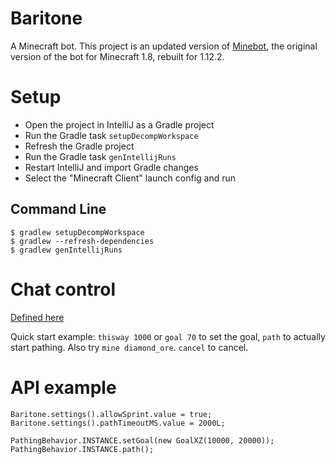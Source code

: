 # Baritone
A Minecraft bot. This project is an updated version of [Minebot](https://github.com/leijurv/MineBot/),
the original version of the bot for Minecraft 1.8, rebuilt for 1.12.2.

# Setup
- Open the project in IntelliJ as a Gradle project
- Run the Gradle task `setupDecompWorkspace`
- Refresh the Gradle project
- Run the Gradle task `genIntellijRuns`
- Restart IntelliJ and import Gradle changes
- Select the "Minecraft Client" launch config and run

## Command Line
```
$ gradlew setupDecompWorkspace
$ gradlew --refresh-dependencies
$ gradlew genIntellijRuns
```

# Chat control
<a href="https://github.com/cabaletta/baritone/blob/master/src/main/java/baritone/utils/ExampleBaritoneControl.java">Defined here</a>

Quick start example: `thisway 1000` or `goal 70` to set the goal, `path` to actually start pathing. Also try `mine diamond_ore`. `cancel` to cancel.

# API example

```
Baritone.settings().allowSprint.value = true;
Baritone.settings().pathTimeoutMS.value = 2000L;

PathingBehavior.INSTANCE.setGoal(new GoalXZ(10000, 20000));
PathingBehavior.INSTANCE.path();
```